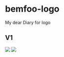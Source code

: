 # bemfoo-logo
My dear Diary for logo

## V1
<img src="https://github.com/Great-Keith/bemfoo-logo/raw/main/v1/color/gif/logo.gif">
<img src="https://github.com/Great-Keith/bemfoo-logo/raw/main/v1/gray/gif/logo-gray.gif">

